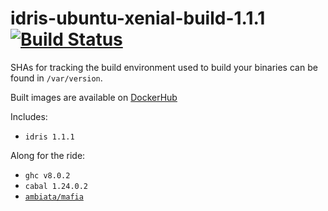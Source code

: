 # idris-ubuntu-xenial-build-1.1.1 [![Build Status](https://img.shields.io/travis/irreverent-pixel-feats/idris-ubuntu-xenial-build-1.1.1.svg?style=flat)](https://travis-ci.org/irreverent-pixel-feats/idris-ubuntu-xenial-build-1.1.1)

SHAs for tracking the build environment used to build your binaries can be found in
`/var/version`.

Built images are available on [DockerHub](https://hub.docker.com/r/irreverentpixelfeats/idris-build/)

Includes:

- `idris 1.1.1`

Along for the ride:

- `ghc v8.0.2`
- `cabal 1.24.0.2`
- [`ambiata/mafia`](https://github.com/ambiata/mafia)
